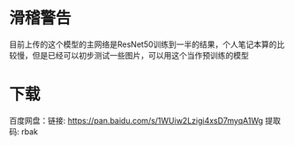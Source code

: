 # 滑稽警告
目前上传的这个模型的主网络是ResNet50训练到一半的结果，个人笔记本算的比较慢，但是已经可以初步测试一些图片，可以用这个当作预训练的模型
# 下载
百度网盘：链接: https://pan.baidu.com/s/1WUiw2Lzigi4xsD7myqA1Wg 提取码: rbak

